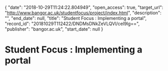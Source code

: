 {
  "date": "2018-10-29T11:24:22.804949", 
  "open_access": true, 
  "target_url": "http://www.bangor.ac.uk/studentfocus/project/index.html", 
  "description": "", 
  "end_date": null, 
  "title": "Student Focus : Implementing a portal", 
  "record_id": "20181029T112422/DNDMsDNkZeVLQVl/cel9lg==", 
  "publisher": "bangor.ac.uk", 
  "start_date": null
}

# Student Focus : Implementing a portal

